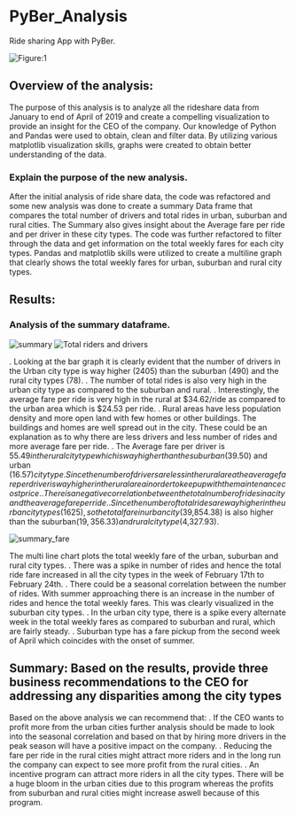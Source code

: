 # PyBer_Analysis

Ride sharing App with PyBer.

![Figure:1](https://cdn1.vectorstock.com/i/1000x1000/09/05/taxi-cab-mobile-phone-with-map-vector-10380905.jpg)


## Overview of the analysis:

The purpose of this analysis is to analyze all the rideshare data from January to end of April of 2019 and create a compelling visualization to provide an insight for the CEO of the company. Our knowledge of Python and Pandas were used to obtain, clean and filter data. By utilizing various matplotlib visualization skills, graphs were created to obtain better understanding of the data.

### Explain the purpose of the new analysis.

After the initial analysis of ride share data, the code was refactored and some new analysis was done to create a summary Data frame that compares the total number of drivers and total rides in urban, suburban and rural cities. The Summary also gives insight about the Average fare per ride and per driver in these city types. The code was further refactored to filter through the data and get information on the total weekly fares for each city types. Pandas and matplotlib skills were utilized to create a multiline graph that clearly shows the total weekly fares for urban, suburban and rural city types.


## Results:

### Analysis of the summary dataframe.

![summary]()
![Total riders and drivers]()

. Looking at the bar graph it is clearly evident that the number of drivers in the Urban city type is way higher (2405) than the suburban (490) and the rural city types (78).
. The number of total rides is also very high in the urban city type as compared to the suburban and rural. 
. Interestingly, the average fare per ride is very high in the rural at $34.62/ride as compared to the urban area which is $24.53 per ride.
. Rural areas have less population density and more open land with few homes or other buildings. The buildings and homes are well spread out in the city. These could be an explanation as to why there are  less drivers and less number of rides and more average fare per ride.
. The Average fare per driver is $55.49 in the rural city type which is way higher than the suburban ($39.50) and urban ($16.57) city type. Since the number of drivers are less in the rural area the average fare per driver is way higher in the rural area in order to keep up with the maintenance cost price.
. There is a negative correlation between the total number of rides in a city and the average fare per ride.
. Since the number of total rides are way higher in the urban city types(1625), so the total fare in urban city($39,854.38) is also higher than the suburban($19,356.33) and rural city type($4,327.93).

![summary_fare]()

The multi line chart plots the total weekly fare of the urban, suburban and rural city types.
. There was a spike in number of rides and hence the total ride fare increased in all the city types in the week of February 17th to February 24th.
. There could be a seasonal correlation between the number of rides. With summer approaching there is an increase in the number of rides and hence the total weekly fares. This was clearly visualized in the suburban city types.
. In the urban city type, there is a spike every alternate week in the total weekly fares as compared to suburban and rural, which are fairly steady.
. Suburban type has a fare pickup from the second week of April which coincides with the onset of summer.

## Summary: Based on the results, provide three business recommendations to the CEO for addressing any disparities among the city types

Based on the above analysis we can recommend that:
. If the CEO wants to profit more from the urban cities further analysis should be made to look into the seasonal correlation and based on that by hiring more drivers in the peak season will have a positive impact on the company.
. Reducing the fare per ride in the rural cities might attract more riders and in the long run the company can expect to see more profit from the rural cities.
. An incentive program can attract more riders in all the city types. There will be a huge bloom in the urban cities due to this program whereas the profits from suburban and rural cities might increase aswell because of this program.
